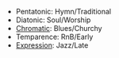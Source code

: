 - Pentatonic: Hymn/Traditional
- Diatonic: Soul/Worship
- [Chromatic](https://www.youtube.com/watch?v=gcfwrd969BQ): Blues/Churchy
- Temparence: RnB/Early
- [Expression](https://www.youtube.com/watch?v=PJPRrd69SVU): Jazz/Late
